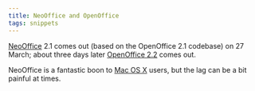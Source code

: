 ```yaml
---
title: NeoOffice and OpenOffice
tags: snippets
---
```


[NeoOffice](http://neooffice.org/) 2.1 comes out (based on the OpenOffice 2.1 codebase) on 27 March; about three days later [OpenOffice 2.2](http://development.openoffice.org/releases/2.2.0.html) comes out.

NeoOffice is a fantastic boon to [Mac OS X](http://www.wincent.com/wiki/Mac%20OS%20X) users, but the lag can be a bit painful at times.

